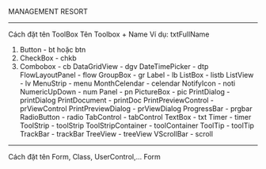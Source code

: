 MANAGEMENT RESORT
________________________________________________________
Cách đặt tên ToolBox
Tên Toolbox + Name
Ví dụ:  txtFullName

1. Button                - bt hoặc btn
2. CheckBox              - chkb
3. Combobox              - cb
DataGridView          - dgv
DateTimePicker        - dtp
FlowLayoutPanel       - flow
GroupBox              - gr
Label                 - lb
ListBox               - listb
ListView              - lv
MenuStrip             - menu
MonthCelendar         - celendar
NotifyIcon            - noti
NumericUpDown         - num
Panel                 - pn
PictureBox            - pic
PrintDialog           - printDialog
PrintDocument         - printDoc
PrintPreviewControl   - prViewControl
PrintPreviewDialog    - prViewDialog
ProgressBar           - prgbar
RadioButton           - radio
TabControl            - tabControl
TextBox               - txt
Timer                 - timer
ToolStrip             - toolStrip
ToolStripContainer    - toolContainer
ToolTip               - toolTip
TrackBar              - trackBar
TreeView              - treeView
VScrollBar            - scroll

_______________________________________________________
Cách đặt tên Form, Class, UserControl,...
Form

